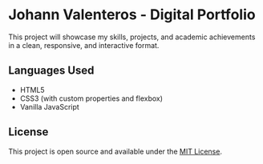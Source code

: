 # Johann Valenteros - Digital Portfolio  

This project will showcase my skills, projects, and academic achievements in a clean, responsive, and interactive format.

## Languages Used

- HTML5
- CSS3 (with custom properties and flexbox)
- Vanilla JavaScript

## License

This project is open source and available under the [MIT License](LICENSE).
